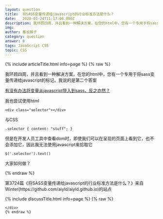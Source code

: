 ```yaml
---
layout: question
title:  将SASS变量传递给javascript的行业标准方法是什么？
date:   2020-03-24T11:17:06.000Z
description: 我环顾四周，并且看到一种解决方案，在您的html中，您有一个专用于将sass变量传递给javascript的标记。我说的是第二个答案有没有办法将变量从...
img: 
author: 番长猴子
category: question
answer: 0
tags: JavaScript CSS
topic: CSS
---
```

<div class="article-root">
  <div class="article">
    {% include articleTitle.html info=page %}
    {% raw %}
    <div class="article-content"><p><font style="vertical-align: inherit;"><font style="vertical-align: inherit;">我环顾四周，并且看到一种解决方案，在您的html中，您有一个专用于将sass变量传递给javascript的标记。</font><font style="vertical-align: inherit;">我说的是第二个答案</font></font></p>

<p><a href="https://stackoverflow.com/questions/9354319/is-there-a-way-to-import-variables-from-javascript-to-sass-or-vice-versa"><font style="vertical-align: inherit;"><font style="vertical-align: inherit;">有没有办法将变量从javascript导入到sass，反之亦然？</font></font></a></p>

<p><font style="vertical-align: inherit;"><font style="vertical-align: inherit;">我也尝试使用html</font></font></p>

<pre><code>&lt;div class="selector"&gt;&lt;/div&gt;
</code></pre>

<p><font style="vertical-align: inherit;"><font style="vertical-align: inherit;">与CSS</font></font></p>

<pre><code>.selector { content: "stuff"; }
</code></pre>

<p><font style="vertical-align: inherit;"><font style="vertical-align: inherit;">但是在开发人员工具中查看dom时，即使我们可以在呈现的页面上看到它，也不会添加它，因此我无法使用javascript来拾取它</font></font></p>

<pre><code>$('.selector').text()
</code></pre>

<p><font style="vertical-align: inherit;"><font style="vertical-align: inherit;">大家如何做？</font></font></p></div>
    {% endraw %}
  </div>
  <p class="winter_mark">第3724篇《将SASS变量传递给javascript的行业标准方法是什么？》来自Winter(https://github.com/aiyld/aiyld.github.io)的站点</p>
  <div class="discuss-wrapper">
    {% include discussTitle.html info=page %}
    {% raw %}
    <div class="discuss-list">
    
    </div>
    {% endraw %}
  </div>
<div>

